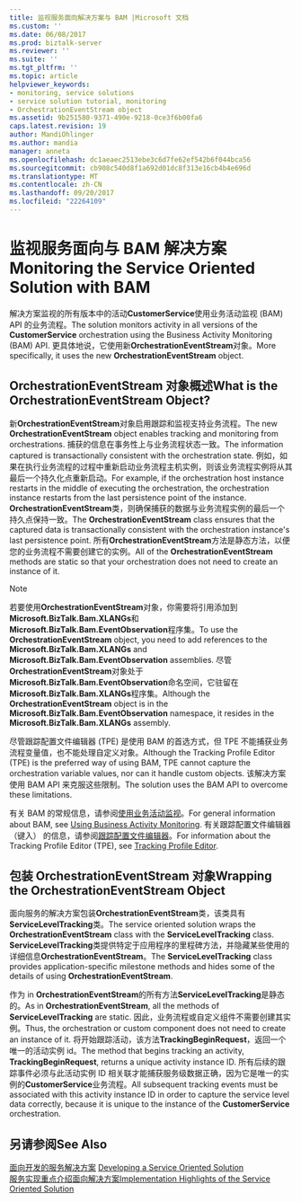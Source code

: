 ```yaml
---
title: 监视服务面向解决方案与 BAM |Microsoft 文档
ms.custom: ''
ms.date: 06/08/2017
ms.prod: biztalk-server
ms.reviewer: ''
ms.suite: ''
ms.tgt_pltfrm: ''
ms.topic: article
helpviewer_keywords:
- monitoring, service solutions
- service solution tutorial, monitoring
- OrchestrationEventStream object
ms.assetid: 9b251580-9371-490e-9218-0ce3f6b00fa6
caps.latest.revision: 19
author: MandiOhlinger
ms.author: mandia
manager: anneta
ms.openlocfilehash: dc1aeaec2513ebe3c6d7fe62ef542b6f044bca56
ms.sourcegitcommit: cb908c540d8f1a692d01dc8f313e16cb4b4e696d
ms.translationtype: MT
ms.contentlocale: zh-CN
ms.lasthandoff: 09/20/2017
ms.locfileid: "22264109"
---
```

# <a name="monitoring-the-service-oriented-solution-with-bam"></a><span data-ttu-id="358d4-102">监视服务面向与 BAM 解决方案</span><span class="sxs-lookup"><span data-stu-id="358d4-102">Monitoring the Service Oriented Solution with BAM</span></span>
<span data-ttu-id="358d4-103">解决方案监视的所有版本中的活动**CustomerService**使用业务活动监视 (BAM) API 的业务流程。</span><span class="sxs-lookup"><span data-stu-id="358d4-103">The solution monitors activity in all versions of the **CustomerService** orchestration using the Business Activity Monitoring (BAM) API.</span></span> <span data-ttu-id="358d4-104">更具体地说，它使用新**OrchestrationEventStream**对象。</span><span class="sxs-lookup"><span data-stu-id="358d4-104">More specifically, it uses the new **OrchestrationEventStream** object.</span></span>  
  
## <a name="what-is-the-orchestrationeventstream-object"></a><span data-ttu-id="358d4-105">OrchestrationEventStream 对象概述</span><span class="sxs-lookup"><span data-stu-id="358d4-105">What is the OrchestrationEventStream Object?</span></span>  
 <span data-ttu-id="358d4-106">新**OrchestrationEventStream**对象启用跟踪和监视支持业务流程。</span><span class="sxs-lookup"><span data-stu-id="358d4-106">The new **OrchestrationEventStream** object enables tracking and monitoring from orchestrations.</span></span> <span data-ttu-id="358d4-107">捕获的信息在事务性上与业务流程状态一致。</span><span class="sxs-lookup"><span data-stu-id="358d4-107">The information captured is transactionally consistent with the orchestration state.</span></span> <span data-ttu-id="358d4-108">例如，如果在执行业务流程的过程中重新启动业务流程主机实例，则该业务流程实例将从其最后一个持久化点重新启动。</span><span class="sxs-lookup"><span data-stu-id="358d4-108">For example, if the orchestration host instance restarts in the middle of executing the orchestration, the orchestration instance restarts from the last persistence point of the instance.</span></span> <span data-ttu-id="358d4-109">**OrchestrationEventStream**类，则确保捕获的数据与业务流程实例的最后一个持久点保持一致。</span><span class="sxs-lookup"><span data-stu-id="358d4-109">The **OrchestrationEventStream** class ensures that the captured data is transactionally consistent with the orchestration instance's last persistence point.</span></span> <span data-ttu-id="358d4-110">所有**OrchestrationEventStream**方法是静态方法，以便您的业务流程不需要创建它的实例。</span><span class="sxs-lookup"><span data-stu-id="358d4-110">All of the **OrchestrationEventStream** methods are static so that your orchestration does not need to create an instance of it.</span></span>  
  
> [!NOTE]
>  <span data-ttu-id="358d4-111">若要使用**OrchestrationEventStream**对象，你需要将引用添加到**Microsoft.BizTalk.Bam.XLANGs**和**Microsoft.BizTalk.Bam.EventObservation**程序集。</span><span class="sxs-lookup"><span data-stu-id="358d4-111">To use the **OrchestrationEventStream** object, you need to add references to the **Microsoft.BizTalk.Bam.XLANGs** and **Microsoft.BizTalk.Bam.EventObservation** assemblies.</span></span> <span data-ttu-id="358d4-112">尽管**OrchestrationEventStream**对象处于**Microsoft.BizTalk.Bam.EventObservation**命名空间，它驻留在**Microsoft.BizTalk.Bam.XLANGs**程序集。</span><span class="sxs-lookup"><span data-stu-id="358d4-112">Although the **OrchestrationEventStream** object is in the **Microsoft.BizTalk.Bam.EventObservation** namespace, it resides in the **Microsoft.BizTalk.Bam.XLANGs** assembly.</span></span>  
  
 <span data-ttu-id="358d4-113">尽管跟踪配置文件编辑器 (TPE) 是使用 BAM 的首选方式，但 TPE 不能捕获业务流程变量值，也不能处理自定义对象。</span><span class="sxs-lookup"><span data-stu-id="358d4-113">Although the Tracking Profile Editor (TPE) is the preferred way of using BAM, TPE cannot capture the orchestration variable values, nor can it handle custom objects.</span></span> <span data-ttu-id="358d4-114">该解决方案使用 BAM API 来克服这些限制。</span><span class="sxs-lookup"><span data-stu-id="358d4-114">The solution uses the BAM API to overcome these limitations.</span></span>  
  
 <span data-ttu-id="358d4-115">有关 BAM 的常规信息，请参阅[使用业务活动监视](../core/using-business-activity-monitoring.md)。</span><span class="sxs-lookup"><span data-stu-id="358d4-115">For general information about BAM, see [Using Business Activity Monitoring](../core/using-business-activity-monitoring.md).</span></span> <span data-ttu-id="358d4-116">有关跟踪配置文件编辑器 （键入） 的信息，请参阅[跟踪配置文件编辑器](../core/tracking-profile-editor.md)。</span><span class="sxs-lookup"><span data-stu-id="358d4-116">For information about the Tracking Profile Editor (TPE), see [Tracking Profile Editor](../core/tracking-profile-editor.md).</span></span>  
  
## <a name="wrapping-the-orchestrationeventstream-object"></a><span data-ttu-id="358d4-117">包装 OrchestrationEventStream 对象</span><span class="sxs-lookup"><span data-stu-id="358d4-117">Wrapping the OrchestrationEventStream Object</span></span>  
 <span data-ttu-id="358d4-118">面向服务的解决方案包装**OrchestrationEventStream**类，该类具有**ServiceLevelTracking**类。</span><span class="sxs-lookup"><span data-stu-id="358d4-118">The service oriented solution wraps the **OrchestrationEventStream** class with the **ServiceLevelTracking** class.</span></span> <span data-ttu-id="358d4-119">**ServiceLevelTracking**类提供特定于应用程序的里程碑方法，并隐藏某些使用的详细信息**OrchestrationEventStream**。</span><span class="sxs-lookup"><span data-stu-id="358d4-119">The **ServiceLevelTracking** class provides application-specific milestone methods and hides some of the details of using **OrchestrationEventStream**.</span></span>  
  
 <span data-ttu-id="358d4-120">作为 in **OrchestrationEventStream**的所有方法**ServiceLevelTracking**是静态的。</span><span class="sxs-lookup"><span data-stu-id="358d4-120">As in **OrchestrationEventStream**, all the methods of **ServiceLevelTracking** are static.</span></span> <span data-ttu-id="358d4-121">因此，业务流程或自定义组件不需要创建其实例。</span><span class="sxs-lookup"><span data-stu-id="358d4-121">Thus, the orchestration or custom component does not need to create an instance of it.</span></span> <span data-ttu-id="358d4-122">将开始跟踪活动，该方法**TrackingBeginRequest**，返回一个唯一的活动实例 id。</span><span class="sxs-lookup"><span data-stu-id="358d4-122">The method that begins tracking an activity, **TrackingBeginRequest**, returns a unique activity instance ID.</span></span> <span data-ttu-id="358d4-123">所有后续的跟踪事件必须与此活动实例 ID 相关联才能捕获服务级数据正确，因为它是唯一的实例的**CustomerService**业务流程。</span><span class="sxs-lookup"><span data-stu-id="358d4-123">All subsequent tracking events must be associated with this activity instance ID in order to capture the service level data correctly, because it is unique to the instance of the **CustomerService** orchestration.</span></span>  
  
## <a name="see-also"></a><span data-ttu-id="358d4-124">另请参阅</span><span class="sxs-lookup"><span data-stu-id="358d4-124">See Also</span></span>  
 <span data-ttu-id="358d4-125">[面向开发的服务解决方案](../core/developing-a-service-oriented-solution.md) </span><span class="sxs-lookup"><span data-stu-id="358d4-125">[Developing a Service Oriented Solution](../core/developing-a-service-oriented-solution.md) </span></span>  
 [<span data-ttu-id="358d4-126">服务实现重点介绍面向解决方案</span><span class="sxs-lookup"><span data-stu-id="358d4-126">Implementation Highlights of the Service Oriented Solution</span></span>](../core/implementation-highlights-of-the-service-oriented-solution.md)